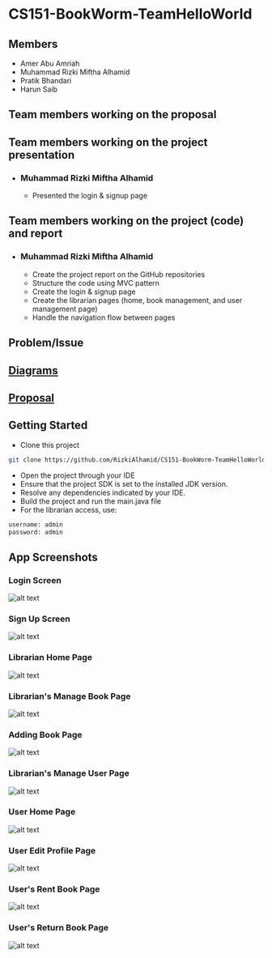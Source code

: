 # CS151-BookWorm-TeamHelloWorld

## Members
* Amer Abu Amriah
* Muhammad Rizki Miftha Alhamid
* Pratik Bhandari
* Harun Saib

## Team members working on the proposal

## Team members working on the project presentation
* ### Muhammad Rizki Miftha Alhamid
  - Presented the login & signup page

## Team members working on the project (code) and report
* ### Muhammad Rizki Miftha Alhamid
  - Create the project report on the GitHub repositories 
  - Structure the code using MVC pattern
  - Create the login & signup page
  - Create the librarian pages (home, book management, and user management page)
  - Handle the navigation flow between pages

## Problem/Issue 

## [Diagrams](../main/diagrams)

## [Proposal](../main/proposal)

## Getting Started
* Clone this project
```bash
git clone https://github.com/RizkiAlhamid/CS151-BookWorm-TeamHelloWorld
```
* Open the project through your IDE
* Ensure that the project SDK is set to the installed JDK version.
* Resolve any dependencies indicated by your IDE.
* Build the project and run the main.java file
* For the librarian access, use:
```bash
username: admin
password: admin
```

## App Screenshots
### Login Screen
![alt text](../dev/resources/App-Screenshots/Login%20Page.png)
### Sign Up Screen
![alt text](../dev/resources/App-Screenshots/Sign%20Up%20Page.png)
### Librarian Home Page
![alt text](../dev/resources/App-Screenshots/Librarian%20Home%20Page.png)
### Librarian's Manage Book Page
![alt text](../dev/resources/App-Screenshots/Manage%20Book%20Page.png)
### Adding Book Page
![alt text](../dev/resources/App-Screenshots/Adding%20Book%20Page.png)
### Librarian's Manage User Page
![alt text](../dev/resources/App-Screenshots/Manage%20User%20Page.png)
### User Home Page
![alt text](../dev/resources/App-Screenshots/User%20Home%20Page.png)
### User Edit Profile Page
![alt text](../dev/resources/App-Screenshots/User%20Edit%20Profile%20Page.png)
### User's Rent Book Page
![alt text](../dev/resources/App-Screenshots/Rent%20Book%20Page.png)
### User's Return Book Page
![alt text](../dev/resources/App-Screenshots/Return%20Book%20Page.png)
